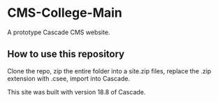 # CMS-College-Main

A prototype Cascade CMS website.

## How to use this repository

Clone the repo, zip the entire folder into a site.zip files, replace the .zip extension with .csee, import into Cascade.

This site was built with version 18.8 of Cascade.
